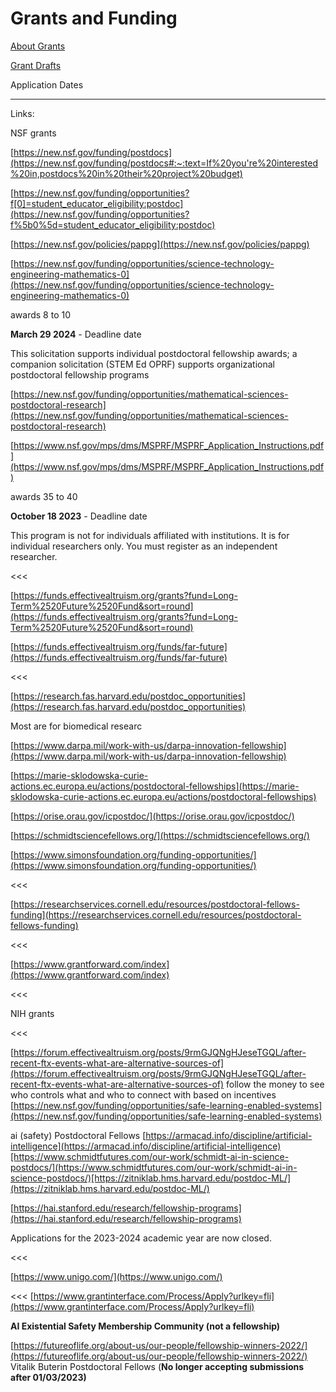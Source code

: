 # Grants and Funding

[About Grants ](Grants%20and%20Funding%208d6ff0f6c1f24db0a1b09acaf24dcb67/About%20Grants%20f9af1ece609347a594d739269c2fcd57.md)

[Grant Drafts](Grants%20and%20Funding%208d6ff0f6c1f24db0a1b09acaf24dcb67/Grant%20Drafts%205f3961fa9fd84d598a4e8350f447f34c.md)

Application Dates

---

Links:

NSF grants

[https://new.nsf.gov/funding/postdocs](https://new.nsf.gov/funding/postdocs#:~:text=If%20you're%20interested%20in,postdocs%20in%20their%20project%20budget)

[https://new.nsf.gov/funding/opportunities?f[0]=student_educator_eligibility:postdoc](https://new.nsf.gov/funding/opportunities?f%5b0%5d=student_educator_eligibility:postdoc)

[https://new.nsf.gov/policies/pappg](https://new.nsf.gov/policies/pappg)

[https://new.nsf.gov/funding/opportunities/science-technology-engineering-mathematics-0](https://new.nsf.gov/funding/opportunities/science-technology-engineering-mathematics-0)

awards 8 to 10

**March 29 2024** - Deadline date

This solicitation supports individual postdoctoral fellowship awards; a companion solicitation (STEM Ed OPRF) supports organizational postdoctoral fellowship programs

[https://new.nsf.gov/funding/opportunities/mathematical-sciences-postdoctoral-research](https://new.nsf.gov/funding/opportunities/mathematical-sciences-postdoctoral-research)

[https://www.nsf.gov/mps/dms/MSPRF/MSPRF_Application_Instructions.pdf](https://www.nsf.gov/mps/dms/MSPRF/MSPRF_Application_Instructions.pdf)

awards 35 to 40

**October 18 2023** - Deadline date

This program is not for individuals affiliated with institutions. It is for individual researchers only. You must register as an independent researcher.

<<<

[https://funds.effectivealtruism.org/grants?fund=Long-Term%2520Future%2520Fund&sort=round](https://funds.effectivealtruism.org/grants?fund=Long-Term%2520Future%2520Fund&sort=round)

[https://funds.effectivealtruism.org/funds/far-future](https://funds.effectivealtruism.org/funds/far-future)

<<<

[https://research.fas.harvard.edu/postdoc_opportunities](https://research.fas.harvard.edu/postdoc_opportunities)

Most are for biomedical researc

[https://www.darpa.mil/work-with-us/darpa-innovation-fellowship](https://www.darpa.mil/work-with-us/darpa-innovation-fellowship)

[https://marie-sklodowska-curie-actions.ec.europa.eu/actions/postdoctoral-fellowships](https://marie-sklodowska-curie-actions.ec.europa.eu/actions/postdoctoral-fellowships)

[https://orise.orau.gov/icpostdoc/](https://orise.orau.gov/icpostdoc/)

[https://schmidtsciencefellows.org/](https://schmidtsciencefellows.org/)

[https://www.simonsfoundation.org/funding-opportunities/](https://www.simonsfoundation.org/funding-opportunities/)

<<<

[https://researchservices.cornell.edu/resources/postdoctoral-fellows-funding](https://researchservices.cornell.edu/resources/postdoctoral-fellows-funding)

<<<

[https://www.grantforward.com/index](https://www.grantforward.com/index)

<<<

NIH grants

<<<

[https://forum.effectivealtruism.org/posts/9rmGJQNgHJeseTGQL/after-recent-ftx-events-what-are-alternative-sources-of](https://forum.effectivealtruism.org/posts/9rmGJQNgHJeseTGQL/after-recent-ftx-events-what-are-alternative-sources-of)
follow the money to see who controls what and who to connect with based on incentives
[https://new.nsf.gov/funding/opportunities/safe-learning-enabled-systems](https://new.nsf.gov/funding/opportunities/safe-learning-enabled-systems)

ai (safety) Postdoctoral Fellows
[https://armacad.info/discipline/artificial-intelligence](https://armacad.info/discipline/artificial-intelligence)[https://www.schmidtfutures.com/our-work/schmidt-ai-in-science-postdocs/](https://www.schmidtfutures.com/our-work/schmidt-ai-in-science-postdocs/)[https://zitniklab.hms.harvard.edu/postdoc-ML/](https://zitniklab.hms.harvard.edu/postdoc-ML/)

[https://hai.stanford.edu/research/fellowship-programs](https://hai.stanford.edu/research/fellowship-programs)

Applications for the 2023-2024 academic year are now closed.

<<<

[https://www.unigo.com/](https://www.unigo.com/)

<<<
[https://www.grantinterface.com/Process/Apply?urlkey=fli](https://www.grantinterface.com/Process/Apply?urlkey=fli)

****AI Existential Safety Membership Community (not a fellowship)****

[https://futureoflife.org/about-us/our-people/fellowship-winners-2022/](https://futureoflife.org/about-us/our-people/fellowship-winners-2022/)
Vitalik Buterin Postdoctoral Fellows (****No longer accepting submissions after 01/03/2023)****